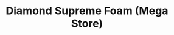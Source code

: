 ---
title: "Diamond Supreme Foam (Mega Store)"
url: /karachi/diamond-supreme-foam-mega-store/
shop: bed
---